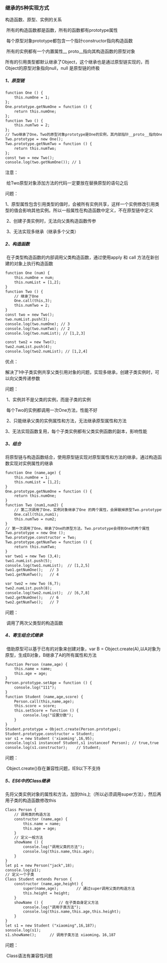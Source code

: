 ### 继承的5种实现方式

构造函数、原型、实例的关系

​		所有的构造函数都是函数，所有的函数都有prototype属性

​		每个原型对象prototype都包含一个指针constructor指向构造函数

​		所有的实例都有一个内置属性__ proto__指向其构造函数的原型对象

​		所有的引用类型都默认继承了Object，这个继承也是通过原型链实现的，而Object的原型对象指向null，null   		是原型链的终极

##### 1、原型链

```HTML
function One () {
	this.numOne = 1;
};
One.prototype.getNumOne = function () {
	return this.numOne;
};
function Two () {
	this.numTwo = 2;
};
// Two继承了One，Two的原型对象prototype是One的实例，其内部指针__proto__指向One的实例对象
Two.prototype = new One();
Two.prototype.getNumTwo = function () {
	return this.numTwo;
};
const two = new Two();
console.log(two.getNumOne()); // 1
```

注意：

​		给Two原型对象添加方法的代码一定要放在替换原型的语句之后

问题：

​		1、原型属性包含引用类型的值时，会被所有实例共享，这样一个实例修改引用类型的值会影响其他实例。所以一般属性在构造函数中定义，不在原型链中定义

​		2、创建子类实例时，无法向父类构造函数传参

​		3、无法实现多继承（继承多个父类）

##### 2、构造函数

​		在子类型构造函数的内部调用父类构造函数，通过使用apply 和 call 方法在新创建的对象上执行构造函数

```HTML
function One (num) {
	this.numOne = num;
	this.numList = [1,2];
}
function Two () {
	// 继承了One
	One.call(this,3);
	this.numTwo = 2;
}
const two = new Two();
two.numList.push(3);
console.log(two.numOne); // 3
console.log(two.numTwo); // 2
console.log(two.numList); // [1,2,3]

const two2 = new Two();
two2.numList.push(4);
console.log(two2.numList); // [1,2,4]
```

优点：

​		解决了1中子类实例共享父类引用对象的问题，实现多继承，创建子类实例时，可以向父类传递参数

问题：

​		1、实例并不是父类的实例，而是子类的实例

​		每个Two的实例都调用一次One方法，性能不好

​		2、只能继承父类的实例属性和方法，无法继承原型属性和方法

​		3、无法实现函数复用，每个子类实例都有父类实例函数的副本，影响性能

##### 3、组合

​		将原型链与构造函数结合，使用原型链实现对原型属性和方法的继承，通过构造函数实现对实例属性的继承

```HTML
function One (name,age) {
	this.numOne = 1;
	this.numList = [1,2];
}
One.prototype.getNumOne = function () {
	return this.numOne;
}
function Two (num1,num2) {
	// 第二次调用了One，实例对象继承了One 的两个属性，会屏蔽掉原型Two.prototype中的两个同名属性
	One.call(this,num1);
	this.numTwo = num2;
}
// 第一次调用了One，继承了One的原型方法，Two.prototype会得到One的两个属性
Two.prototype = new One ();
Two.prototype.constructor = Two;
Two.prototype.getNumTwo = function () {
	return this.numTwo;
}
var two1 = new Two (3,4);
two1.numList.push(5);
console.log(two1.numList);	// [1,2,5]
two1.getNumOne();	// 3
two1.getNumTwo();	// 4

var two2 = new Two (6,7);
two2.numList.push(8);
console.log(two2.numList);	// [6,7,8]
two2.getNumOne();	// 6
two2.getNumTwo();	// 7
```

问题：

​		调用了两次父类型的构造函数

##### 4、寄生组合式继承

​		借助原型可以基于已有的对象来创建对象，var B = Object.create(A),以A对象为原型，生成B对象，B继承了A的所有属性和方法

```HTML
function Person (name,age) {
	this.name = name;
	this.age = age;
}
Person.prototype.setAge = function () {
	console.log("111");
}
function Student (name,age,score) {
	Person.call(this,name,age);
	this.score = score;
	this.setScore = function () {
		console.log("设置分数");
	}
}
Student.prototype = Object.create(Person.prototype);
Student.prototype.constructor = Student;
var s1 = new Student ('xiaoming',16,95);
console.log(s1 instanceof Student,s1 instanceof Person); // true,true
console.log(s1.constructor);	// Student;
```

问题：

​		Object.create()存在兼容性问题，IE9以下不支持

##### 5、ES6中的Class继承

​		先将父类实例对象的属性和方法，加到this上（所以必须调用super方法），然后再用子类的构造函数修改this

```HTML
Class Person {
	// 调用类的构造方法
	constructor (name,age) {
		this.name = name;
		this.age = age;
	}
	// 定义一般方法
	showName () {
		console.log("调用父类的方法");
		console.log(this.name,this.age);
	}
}
let p1 = new Person("jack",18);
console.log(p1);
// 定义一个子类
Class Student entends Person {
	constructor (name,age,height) {
		super(name,age);		// 通过super调用父类的构造方法
		this.height = height;
	}
	showName () {		// 在子类自身定义方法
		console.log("调用子类方法");
		console.log(this.name,this.age,this.height);
	}
}
let s1 = new Student ("xiaoming",16,187);
sonsole.log(s1);
s1.showName();		// 调用子类方法 xiaoming，16,187
```

问题：

​		Class语法有兼容性问题